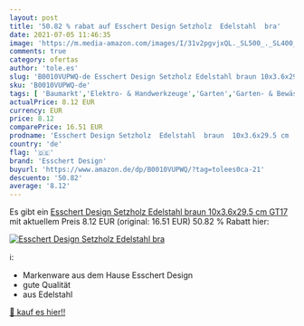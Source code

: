 ```yaml
---
layout: post
title: '50.82 % rabat auf Esschert Design Setzholz  Edelstahl  bra'
date: 2021-07-05 11:46:35
image: 'https://m.media-amazon.com/images/I/31v2pgvjxQL._SL500_._SL400_.jpg'
comments: true
category: ofertas
author: 'tole.es'
slug: 'B0010VUPWQ-de Esschert Design Setzholz Edelstahl braun 10x3.6x29.5 cm GT17'
sku: 'B0010VUPWQ-de'
tags: [ 'Baumarkt','Elektro- & Handwerkzeuge','Garten','Garten- & Bewässerungsgeräte','Gartengeräte','Handwerkzeuge','Lochschneider','Maurer- & Verlegewerkzeug','Regular Stores','Shops','esschert design', ]
actualPrice: 8.12 EUR
currency: EUR
price: 8.12
comparePrice: 16.51 EUR
prodname: 'Esschert Design Setzholz  Edelstahl  braun  10x3.6x29.5 cm  GT17'
country: 'de'
flag: '🇩🇪'
brand: 'Esschert Design'
buyurl: 'https://www.amazon.de/dp/B0010VUPWQ/?tag=tolees0ca-21'
descuento: '50.82'
average: '8.12'
---
```


Es gibt ein [Esschert Design Setzholz  Edelstahl  braun  10x3.6x29.5 cm  GT17](https://www.amazon.de/dp/B0010VUPWQ/?tag=tolees0ca-21) mit aktuellem Preis 8.12 EUR (original: 16.51 EUR) 50.82 % Rabatt hier:

[![Esschert Design Setzholz  Edelstahl  bra](https://m.media-amazon.com/images/I/31v2pgvjxQL._SL500_._SL400_.jpg)](https://www.amazon.de/dp/B0010VUPWQ/?tag=tolees0ca-21)

ℹ️:

- Markenware aus dem Hause Esschert Design
- gute Qualität
- aus Edelstahl

[🛒 kauf es hier!!](https://www.amazon.de/dp/B0010VUPWQ/?tag=tolees0ca-21)
